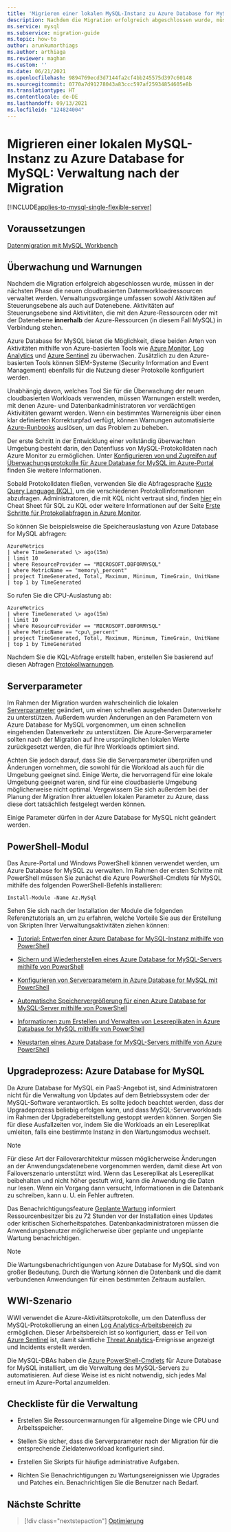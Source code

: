 ```yaml
---
title: 'Migrieren einer lokalen MySQL-Instanz zu Azure Database for MySQL: Verwaltung nach der Migration'
description: Nachdem die Migration erfolgreich abgeschlossen wurde, müssen in der nächsten Phase die neuen cloudbasierten Datenworkloadressourcen verwaltet werden.
ms.service: mysql
ms.subservice: migration-guide
ms.topic: how-to
author: arunkumarthiags
ms.author: arthiaga
ms.reviewer: maghan
ms.custom: ''
ms.date: 06/21/2021
ms.openlocfilehash: 9894769ecd3d7144fa2cf4bb245575d397c60148
ms.sourcegitcommit: 0770a7d91278043a83ccc597af25934854605e8b
ms.translationtype: HT
ms.contentlocale: de-DE
ms.lasthandoff: 09/13/2021
ms.locfileid: "124824004"
---
```

# <a name="migrate-mysql-on-premises-to-azure-database-for-mysql-post-migration-management"></a>Migrieren einer lokalen MySQL-Instanz zu Azure Database for MySQL: Verwaltung nach der Migration

[!INCLUDE[applies-to-mysql-single-flexible-server](../../includes/applies-to-mysql-single-flexible-server.md)]

## <a name="prerequisites"></a>Voraussetzungen

[Datenmigration mit MySQL Workbench](09-data-migration-with-mysql-workbench.md)

## <a name="monitoring-and-alerts"></a>Überwachung und Warnungen

Nachdem die Migration erfolgreich abgeschlossen wurde, müssen in der nächsten Phase die neuen cloudbasierten Datenworkloadressourcen verwaltet werden. Verwaltungsvorgänge umfassen sowohl Aktivitäten auf Steuerungsebene als auch auf Datenebene. Aktivitäten auf Steuerungsebene sind Aktivitäten, die mit den Azure-Ressourcen oder mit der Datenebene **innerhalb** der Azure-Ressourcen (in diesem Fall MySQL) in Verbindung stehen.

Azure Database for MySQL bietet die Möglichkeit, diese beiden Arten von Aktivitäten mithilfe von Azure-basierten Tools wie [Azure Monitor](../../../azure-monitor/overview.md), [Log Analytics](../../../azure-monitor/logs/design-logs-deployment.md) und [Azure Sentinel](../../../sentinel/overview.md) zu überwachen. Zusätzlich zu den Azure-basierten Tools können SIEM-Systeme (Security Information and Event Management) ebenfalls für die Nutzung dieser Protokolle konfiguriert werden.

Unabhängig davon, welches Tool Sie für die Überwachung der neuen cloudbasierten Workloads verwenden, müssen Warnungen erstellt werden, mit denen Azure- und Datenbankadministratoren vor verdächtigen Aktivitäten gewarnt werden. Wenn ein bestimmtes Warnereignis über einen klar definierten Korrekturpfad verfügt, können Warnungen automatisierte [Azure-Runbooks](../../../automation/learn/powershell-runbook-managed-identity.md) auslösen, um das Problem zu beheben.

Der erste Schritt in der Entwicklung einer vollständig überwachten Umgebung besteht darin, den Datenfluss von MySQL-Protokolldaten nach Azure Monitor zu ermöglichen. Unter [Konfigurieren von und Zugreifen auf Überwachungsprotokolle für Azure Database for MySQL im Azure-Portal](../../howto-configure-audit-logs-portal.md) finden Sie weitere Informationen.

Sobald Protokolldaten fließen, verwenden Sie die Abfragesprache [Kusto Query Language (KQL)](/azure/data-explorer/kusto/query/), um die verschiedenen Protokollinformationen abzufragen. Administratoren, die mit KQL nicht vertraut sind, finden [hier](/azure/data-explorer/kusto/query/sqlcheatsheet) ein Cheat Sheet für SQL zu KQL oder weitere Informationen auf der Seite [Erste Schritte für Protokollabfragen in Azure Monitor](../../../azure-monitor/logs/get-started-queries.md).

So können Sie beispielsweise die Speicherauslastung von Azure Database for MySQL abfragen:

```
AzureMetrics
| where TimeGenerated \> ago(15m)
| limit 10
| where ResourceProvider == "MICROSOFT.DBFORMYSQL"
| where MetricName == "memory\_percent"
| project TimeGenerated, Total, Maximum, Minimum, TimeGrain, UnitName 
| top 1 by TimeGenerated
```
So rufen Sie die CPU-Auslastung ab:

```
AzureMetrics
| where TimeGenerated \> ago(15m)
| limit 10
| where ResourceProvider == "MICROSOFT.DBFORMYSQL"
| where MetricName == "cpu\_percent"
| project TimeGenerated, Total, Maximum, Minimum, TimeGrain, UnitName 
| top 1 by TimeGenerated
```
Nachdem Sie die KQL-Abfrage erstellt haben, erstellen Sie basierend auf diesen Abfragen [Protokollwarnungen](../../../azure-monitor/alerts/alerts-unified-log.md).

## <a name="server-parameters"></a>Serverparameter

Im Rahmen der Migration wurden wahrscheinlich die lokalen [Serverparameter](../../concepts-server-parameters.md) geändert, um einen schnellen ausgehenden Datenverkehr zu unterstützen. Außerdem wurden Änderungen an den Parametern von Azure Database for MySQL vorgenommen, um einen schnellen eingehenden Datenverkehr zu unterstützen. Die Azure-Serverparameter sollten nach der Migration auf ihre ursprünglichen lokalen Werte zurückgesetzt werden, die für Ihre Workloads optimiert sind.

Achten Sie jedoch darauf, dass Sie die Serverparameter überprüfen und Änderungen vornehmen, die sowohl für die Workload als auch für die Umgebung geeignet sind. Einige Werte, die hervorragend für eine lokale Umgebung geeignet waren, sind für eine cloudbasierte Umgebung möglicherweise nicht optimal. Vergewissern Sie sich außerdem bei der Planung der Migration Ihrer aktuellen lokalen Parameter zu Azure, dass diese dort tatsächlich festgelegt werden können.

Einige Parameter dürfen in der Azure Database for MySQL nicht geändert werden.

## <a name="powershell-module"></a>PowerShell-Modul

Das Azure-Portal und Windows PowerShell können verwendet werden, um Azure Database for MySQL zu verwalten. Im Rahmen der ersten Schritte mit PowerShell müssen Sie zunächst die Azure PowerShell-Cmdlets für MySQL mithilfe des folgenden PowerShell-Befehls installieren:

`Install-Module -Name Az.MySql`

Sehen Sie sich nach der Installation der Module die folgenden Referenztutorials an, um zu erfahren, welche Vorteile Sie aus der Erstellung von Skripten Ihrer Verwaltungsaktivitäten ziehen können:

  - [Tutorial: Entwerfen einer Azure Database for MySQL-Instanz mithilfe von PowerShell](../../tutorial-design-database-using-powershell.md)

  - [Sichern und Wiederherstellen eines Azure Database for MySQL-Servers mithilfe von PowerShell](../../howto-restore-server-powershell.md)

  - [Konfigurieren von Serverparametern in Azure Database for MySQL mit PowerShell](../../howto-configure-server-parameters-using-powershell.md)

  - [Automatische Speichervergrößerung für einen Azure Database for MySQL-Server mithilfe von PowerShell](../../howto-auto-grow-storage-powershell.md)

  - [Informationen zum Erstellen und Verwalten von Lesereplikaten in Azure Database for MySQL mithilfe von PowerShell](../../howto-read-replicas-powershell.md)

  - [Neustarten eines Azure Database for MySQL-Servers mithilfe von Azure PowerShell](../../howto-restart-server-powershell.md)

## <a name="azure-database-for-mysql-upgrade-process"></a>Upgradeprozess: Azure Database for MySQL

Da Azure Database for MySQL ein PaaS-Angebot ist, sind Administratoren nicht für die Verwaltung von Updates auf dem Betriebssystem oder der MySQL-Software verantwortlich. Es sollte jedoch beachtet werden, dass der Upgradeprozess beliebig erfolgen kann, und dass MySQL-Serverworkloads im Rahmen der Upgradebereitstellung gestoppt werden können. Sorgen Sie für diese Ausfallzeiten vor, indem Sie die Workloads an ein Lesereplikat umleiten, falls eine bestimmte Instanz in den Wartungsmodus wechselt.

> [!NOTE]
> Für diese Art der Failoverarchitektur müssen möglicherweise Änderungen an der Anwendungsdatenebene vorgenommen werden, damit diese Art von Failoverszenario unterstützt wird. Wenn das Lesereplikat als Lesereplikat beibehalten und nicht höher gestuft wird, kann die Anwendung die Daten nur lesen. Wenn ein Vorgang dann versucht, Informationen in die Datenbank zu schreiben, kann u. U. ein Fehler auftreten.

Das Benachrichtigungsfeature [Geplante Wartung](../../concepts-monitoring.md#planned-maintenance-notification) informiert Ressourcenbesitzer bis zu 72 Stunden vor der Installation eines Updates oder kritischen Sicherheitspatches. Datenbankadministratoren müssen die Anwendungsbenutzer möglicherweise über geplante und ungeplante Wartung benachrichtigen.

> [!NOTE]
> Die Wartungsbenachrichtigungen von Azure Database for MySQL sind von großer Bedeutung. Durch die Wartung können die Datenbank und die damit verbundenen Anwendungen für einen bestimmten Zeitraum ausfallen.

## <a name="wwi-scenario"></a>WWI-Szenario

WWI verwendet die Azure-Aktivitätsprotokolle, um den Datenfluss der MySQL-Protokollierung an einen [Log Analytics-Arbeitsbereich](../../../azure-monitor/logs/design-logs-deployment.md) zu ermöglichen. Dieser Arbeitsbereich ist so konfiguriert, dass er Teil von [Azure Sentinel](../../../sentinel/index.yml) ist, damit sämtliche [Threat Analytics](../../concepts-security.md#threat-protection)-Ereignisse angezeigt und Incidents erstellt werden.

Die MySQL-DBAs haben die [Azure PowerShell-Cmdlets](../../quickstart-create-mysql-server-database-using-azure-powershell.md) für Azure Database for MySQL installiert, um die Verwaltung des MySQL-Servers zu automatisieren. Auf diese Weise ist es nicht notwendig, sich jedes Mal erneut im Azure-Portal anzumelden.

## <a name="management-checklist"></a>Checkliste für die Verwaltung

  - Erstellen Sie Ressourcenwarnungen für allgemeine Dinge wie CPU und Arbeitsspeicher.

  - Stellen Sie sicher, dass die Serverparameter nach der Migration für die entsprechende Zieldatenworkload konfiguriert sind.

  - Erstellen Sie Skripts für häufige administrative Aufgaben.

  - Richten Sie Benachrichtigungen zu Wartungsereignissen wie Upgrades und Patches ein. Benachrichtigen Sie die Benutzer nach Bedarf.  


## <a name="next-steps"></a>Nächste Schritte

> [!div class="nextstepaction"]
> [Optimierung](./11-optimization.md)